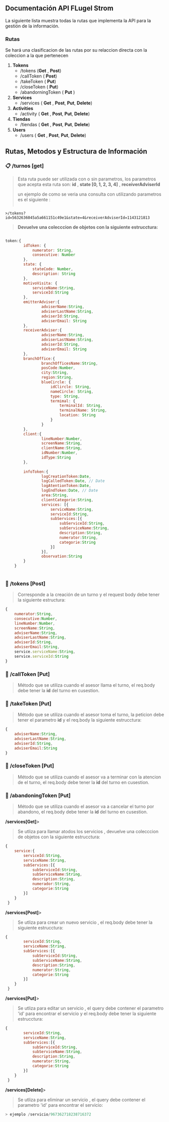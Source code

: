 **Documentación API FLugel Strom**
-

La siguiente lista muestra todas la rutas que implementa la API para la gestión de la información.

### **Rutas**

Se hará una clasificacion de las rutas por su relaccion directa con la coleccion a la que pertenecen

1. **Tokens**
	- /tokens (**Get** , **Post**)
	- /callToken ( **Post**)
	- /takeToken ( **Put**)
	- /closeToken ( **Put**)
	- /abandorningToken ( **Put** )
2. **Services**
	- /services ( **Get** , **Post**, **Put**, **Delete**)
3. **Activities**
	- /activity ( **Get** , **Post**, **Put**, **Delete**)
4. **Tiendas**
	- /tiendas ( **Get** , **Post**, **Put**, **Delete**)
5. **Users**
	- /users ( **Get** , **Post**, **Put**, **Delete**)

**Rutas, Metodos y Estructura de Información**
-
### :clipboard: **/turnos [get]**
> Esta ruta puede ser utilizada con o sin parametros, los parametros que acepta esta ruta son:
> **id** , **state [0, 1, 2, 3, 4]** , **receiverAdviserId**
> 
> un ejemplo de como se veria una consulta con utilizando parametros es el siguiente :
>```
	>/tokens?id=5632636045a5a661151c49e1&state=4&receiverAdviserId=1143121813

> **Devuelve una colecccion de objetos con la siguiente estrucctura:**

```javascript

token:{
		idToken: {
			numerator: String,
			consecutive: Number
		},
		state: {
			stateCode: Number,
			description: String
		},
		motivoVisita: {
			serviceName:String,
			serviceId:String
		},
		emitterAdviser:{
				adviserName:String,
				adviserLastName:String,
				adviserId:String,
				adviserEmail: String
		},
		receiverAdviser:{
				adviserName:String,
				adviserLastName:String,
				adviserId:String,
				adviserEmail: String
		},
		branchOffice:{
				branchOfficesName:String,
				posCode:Number,
				city:String,
				region:String,
				blueCircle: {
					idClircle: String,
					nameCircle: String,
					type: String,
					termimal: {
						terminalId: String,
						terminalName: String,
						location: String
					}
				}
		},
		client:{
				lineNumber:Number,
				screenName:String,
				clientName:String,
				idNumber:Number,
				idType:String
		},
	
		infoToken:{
				logCreationToken:Date,
				logCalledToken:Date, // Date
				logAtentionToken:Date,
				logEndToken:Date, // Date
				area:String,
				clientCategorie:String,
				services: [{
					serviceName:String,
					serviceId:String,
					subServices:[{
						subServiceId:String,
						subServiceName:String,
						description:String,
						numerator:String,
						categorie:String
					}]
				}],
				observation:String
		}
	}
    
```
### :pencil: **/tokens [Post]**
> Corresponde a la creación de un turno y el request body debe tener la siguiente estructura:

```javascript
{
	numerator:String,
	consecutive:Number,							
	lineNumber:Number,
	screenName:String,
	adviserName:String,
	adviserLastName:String,
	adviserId:String,
	adviserEmail:String,
	service.serviceName:String,
	service.serviceId:String
}
```
### :pencil: **/callToken [Put]**
> Método que se utiliza cuando el asesor llama el turno, el req.body debe tener la **id** del turno en cusestion.

### :pencil: **/takeToken [Put]**
> Método que se utiliza cuando el asesor toma el turno, la peticion debe tener el parametro **id** y el req.body la siguiente estrucctura:

```javascript
{
	adviserName:String,
	adviserLastName:String,
	adviserId:String,
	adviserEmail:String
}	
```

### :pencil: **/closeToken [Put]**
> Método que se utiliza cuando el asesor va a terminar con la atencion de el turno, el req.body debe tener la **id** del turno en cusestion.

### :pencil: **/abandoningToken [Put]**
> Método que se utiliza cuando el asesor va a cancelar el turno por abandono, el req.body debe tener la **id** del turno en cusestion.



**<i class="icon-file"></i> /services[Get]**>  
>Se utliza para llamar atodos los servicios , devuelve una colecccion de objetos con la siguiente estrucctura:


```javascript
{
	service:{
		serviceId:String,
		serviceName:String,
		subServices:[{
			subServiceId:String,
			subServiceName:String,
			description:String,
			numerador:String,
			categorie:String
		}]
	}
 }

```

**<i class="icon-file"></i> /services[Post]**>  
>Se utliza para crear un nuevo servicio , el req.body debe tener la siguiente estrucctura:


```javascript
{
		serviceId:String,
		serviceName:String,
		subServices:[{
			subServiceId:String,
			subServiceName:String,
			description:String,
			numerator:String,
			categorie:String
		}]
	}
 }

```

**<i class="icon-file"></i> /services[Put]**>  
>Se utliza para editar un servicio , el query debe contener el parametro 'id' para encontrar el servicio y  el req.body debe tener la siguiente estrucctura:


```javascript
{
		serviceId:String,
		serviceName:String,
		subServices:[{
			subServiceId:String,
			subServiceName:String,
			description:String,
			numerator:String,
			categorie:String
		}]
	}
 }

```

**<i class="icon-file"></i> /services[Delete]**>  
>Se utliza para eliminar un servicio , el query debe contener el parametro 'id' para encontrar el servicio:
```javascript 
> ejemplo /servicio/967362718238716372
```

